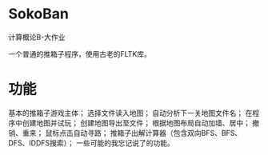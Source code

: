 # SokoBan
计算概论B-大作业

一个普通的推箱子程序，使用古老的FLTK库。

# 功能
基本的推箱子游戏主体；
选择文件读入地图；
自动分析下一关地图文件名；
在程序中创建地图并试玩；
创建地图导出至文件；
根据地图布局自动加墙、居中；
撤销、重来；
鼠标点击自动寻路；
推箱子出解计算器（包含双向BFS、BFS、DFS、IDDFS搜索）；
一些可能的我忘记说了的功能。
